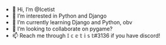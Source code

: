 - 👋 Hi, I’m @Icetist
- 👀 I’m interested in Python and Django
- 🌱 I’m currently learning Django and Python, obv
- 💞️ I’m looking to collaborate on pygame?
- 📫 Reach me through 𝕀 𝕔 𝕖 𝕥 𝕚 𝕤 𝕥#3136 if you have discord!

<!---
Icetist/Icetist is a ✨ special ✨ repository because its `README.md` (this file) appears on your GitHub profile.
You can click the Preview link to take a look at your changes.
--->
